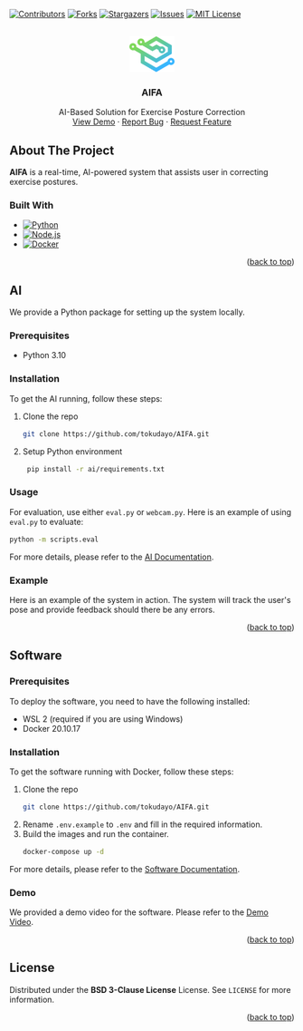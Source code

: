 <a name="readme-top"></a>
<!-- PROJECT SHIELDS -->
<!--
*** I'm using markdown "reference style" links for readability.
*** Reference links are enclosed in brackets [ ] instead of parentheses ( ).
*** See the bottom of this document for the declaration of the reference variables
*** for contributors-url, forks-url, etc. This is an optional, concise syntax you may use.
*** https://www.markdownguide.org/basic-syntax/#reference-style-links
-->

[![Contributors][contributors-shield]][contributors-url]
[![Forks][forks-shield]][forks-url]
[![Stargazers][stars-shield]][stars-url]
[![Issues][issues-shield]][issues-url]
[![MIT License][license-shield]][license-url]

<!-- PROJECT LOGO -->
<br />
<div align="center">
  <a href="https://github.com/tokudayo/AIFA">
    <img src="docs/logo.png" alt="Logo" width=80>
  </a>

<h3 align="center">AIFA</h3>
  <p align="center">
    AI-Based Solution for Exercise Posture Correction
    <!-- <br />
    <a href="https://github.com/tokudayo/AIFA"><strong>Explore the docs »</strong></a>
    <br /> -->
    <br />
    <a href="https://youtu.be/ob0Jm7McZMM">View Demo</a>
    ·
    <a href="https://github.com/tokudayo/AIFA/issues">Report Bug</a>
    ·
    <a href="https://github.com/tokudayo/AIFA/issues">Request Feature</a>
  </p>
</div>



<!-- ABOUT THE PROJECT -->
## About The Project
**AIFA** is a real-time, AI-powered system that assists user in correcting exercise postures.

<!-- 
`tokudayo`, `AIFA`, `twitter_handle`, `linkedin_username`, `email_client`, `email`, `AIFA`, `project_description` 
-->

### Built With
* [![Python][Python]][Python-url]
* [![Node.js][Node.js]][Node-url]
* [![Docker][Docker]][Docker-url]

<p align="right">(<a href="#readme-top">back to top</a>)</p>



<!-- AI -->
## AI
We provide a Python package for setting up the system locally.

### Prerequisites
* Python 3.10

### Installation
To get the AI running, follow these steps:
1. Clone the repo
   ```sh
   git clone https://github.com/tokudayo/AIFA.git
   ```
2. Setup Python environment
	 ```sh
	  pip install -r ai/requirements.txt
	```
### Usage
For evaluation, use either ```eval.py``` or ```webcam.py```. Here is an example of using ``eval.py`` to evaluate:
```sh
python -m scripts.eval
```
For more details, please refer to the [AI Documentation](docs/AI.md).


### Example
Here is an example of the system in action. The system will track the user's pose and provide feedback should there be any errors.
<p align="right">(<a href="#readme-top">back to top</a>)</p>

<!-- SOFTWARE -->
## Software

### Prerequisites
To deploy the software, you need to have the following installed:
* WSL 2 (required if you are using Windows)
* Docker 20.10.17

### Installation
To get the software running with Docker, follow these steps:
1. Clone the repo
   ```sh
   git clone https://github.com/tokudayo/AIFA.git
   ```
2. Rename ```.env.example``` to ```.env``` and fill in the required information.
3. Build the images and run the container.
    ```sh
    docker-compose up -d
    ```
  For more details, please refer to the [Software Documentation](docs/Software.md).

### Demo
We provided a demo video for the software. Please refer to the [Demo Video](https://youtu.be/ob0Jm7McZMM).

<p align="right">(<a href="#readme-top">back to top</a>)</p>

<!-- LICENSE -->
## License

Distributed under the **BSD 3-Clause License** License. See `LICENSE` for more information.

<p align="right">(<a href="#readme-top">back to top</a>)</p>

<!-- ACKNOWLEDGMENTS -->
<!-- ## Acknowledgments

* []()
* []()
* []()

<p align="right">(<a href="#readme-top">back to top</a>)</p> -->



<!-- MARKDOWN LINKS & IMAGES -->
<!-- https://www.markdownguide.org/basic-syntax/#reference-style-links -->
[contributors-shield]: https://img.shields.io/github/contributors/tokudayo/AIFA.svg?style=for-the-badge
[contributors-url]: https://github.com/tokudayo/AIFA/graphs/contributors
[forks-shield]: https://img.shields.io/github/forks/tokudayo/AIFA.svg?style=for-the-badge
[forks-url]: https://github.com/tokudayo/AIFA/network/members
[stars-shield]: https://img.shields.io/github/stars/tokudayo/AIFA.svg?style=for-the-badge
[stars-url]: https://github.com/tokudayo/AIFA/stargazers
[issues-shield]: https://img.shields.io/github/issues/tokudayo/AIFA.svg?style=for-the-badge
[issues-url]: https://github.com/tokudayo/AIFA/issues
[license-shield]: https://img.shields.io/github/license/tokudayo/AIFA.svg?style=for-the-badge
[license-url]: https://github.com/tokudayo/AIFA/blob/master/LICENSE.txt
[Python]: https://img.shields.io/badge/Python-14354C?style=for-the-badge&logo=python&logoColor=white
[Python-url]: https://www.python.org/
[Node.js]: https://img.shields.io/badge/Node.js-43853D?style=for-the-badge&logo=node-dot-js&logoColor=white
[Node-url]: https://nodejs.org/en/
[Docker]: https://img.shields.io/badge/Docker-2CA5E0?style=for-the-badge&logo=docker&logoColor=white
[Docker-url]: https://www.docker.com/
